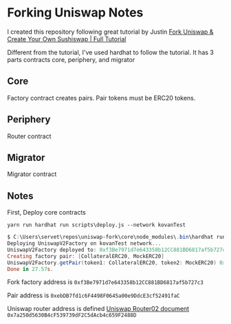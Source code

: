 # Forking Uniswap Notes

I created this repository following great tutorial by Justin [Fork Uniswap & Create Your Own Sushiswap | Full Tutorial](https://www.youtube.com/watch?v=U3fTTqHy7F4&t=2s)

Different from the tutorial, I've used hardhat to follow the tutorial.
It has 3 parts contracts
core, periphery, and migrator

## Core
Factory contract creates pairs. Pair tokens must be ERC20 tokens.

## Periphery

Router contract 
## Migrator
Migrator contract

## Notes

First, Deploy core contracts
```
yarn run hardhat run scripts\deploy.js --network kovanTest 
```

```powershell
$ C:\Users\servet\repos\uniswap-fork\core\node_modules\.bin\hardhat run .\scripts\deploy.js --network kovanTest
Deploying UniswapV2Factory on kovanTest network...
UniswapV2Factory deployed to: 0xf3Be7971d7e643358b12CC881BD6817af5b727c3
Creating factory pair: [CollateralERC20, MockERC20]
UniswapV2Factory.getPair(token1: CollateralERC20, token2: MockERC20) 0xebDB7fd1c6F4498F0645a00e9DdcE3cf52491faC
Done in 27.57s.
```
Fork factory address is 
``` 0xf3Be7971d7e643358b12CC881BD6817af5b727c3 ```

Pair address is 
```0xebDB7fd1c6F4498F0645a00e9DdcE3cf52491faC```

Uniswap router address is defined [Uniswap Router02 document](https://uniswap.org/docs/v2/smart-contracts/router02/)
```0x7a250d5630B4cF539739dF2C5dAcb4c659F2488D```

